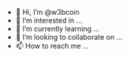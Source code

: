 - 👋 Hi, I’m @w3bcoin
- 👀 I’m interested in ...
- 🌱 I’m currently learning ...
- 💞️ I’m looking to collaborate on ...
- 📫 How to reach me ...

<!---
w3bcoin/w3bcoin is a ✨ special ✨ repository because its `README.md` (this file) appears on your GitHub profile.
You can click the Preview link to take a look at your changes.
--->
